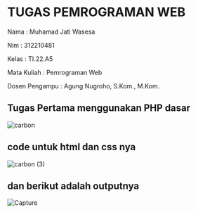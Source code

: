 # TUGAS PEMROGRAMAN WEB

Nama  : Muhamad Jati Wasesa

Nim   : 312210481

Kelas : TI.22.A5

Mata Kuliah : Pemrograman Web

Dosen Pengampu : Agung Nugroho, S.Kom., M.Kom.


## Tugas Pertama menggunakan PHP dasar
![carbon](https://github.com/Muhjat7/Lab2_web/assets/129918243/d9b2604b-eac2-45b5-93be-1a4b1a7f1d11)

## code untuk html dan css nya
![carbon (3)](https://github.com/Muhjat7/Lab2_web/assets/129918243/73095d7b-29d5-484c-8be8-b64713d328c5)

## dan berikut adalah outputnya
![Capture](https://github.com/Muhjat7/Lab2_web/assets/129918243/e79be192-ad3b-4b55-8a53-5fefac4805df)





